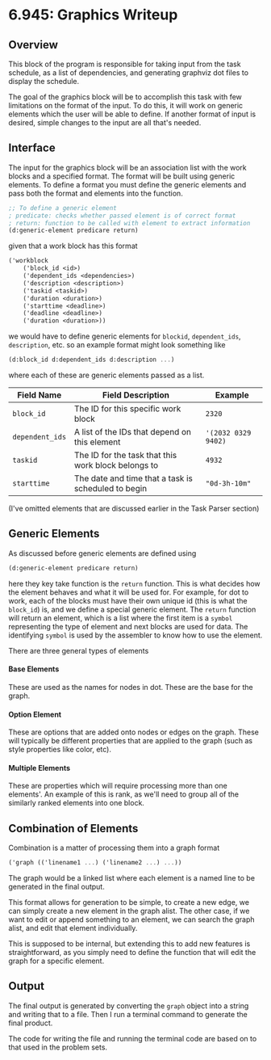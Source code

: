 # 6.945: Graphics Writeup


## Overview
This block of the program is responsible for taking input from the task schedule, as a list of dependencies, and generating graphviz dot files to display the schedule.

The goal of the graphics block will be to accomplish this task with few limitations on the format of the input. To do this, it will work on generic elements which the user will be able to define. If another format of input is desired, simple changes to the input are all that's needed.

## Interface
The input for the graphics block will be an association list with the work blocks and a specified format. The format will be built using generic elements. To define a format you must define the generic elements and pass both the format and elements into the function.

```scheme
;; To define a generic element
; predicate: checks whether passed element is of correct format
; return: function to be called with element to extract information
(d:generic-element predicare return)
```
given that a work block has this format
```scheme
('workblock
    ('block_id <id>)
    ('dependent_ids <dependencies>)
    ('description <description>)
    ('taskid <taskid>)
    ('duration <duration>)
    ('starttime <deadline>)
    ('deadline <deadline>)
    ('duration <duration>))
```

we would have to define generic elements for `blockid`, `dependent_ids`, `description`, etc. so an example format might look something like
```scheme
(d:block_id d:dependent_ids d:description ...)
```
where each of these are generic elements passed as a list.

| Field Name      | Field Description                                   | Example             |
| ----------      | -----------------                                   | -------             |
| `block_id`      | The ID for this specific work block                 | `2320`              |
| `dependent_ids` | A list of the IDs that depend on this element       | `'(2032 0329 9402)` |
| `taskid`        | The ID for the task that this work block belongs to | `4932`              |
| `starttime`     | The date and time that a task is scheduled to begin | `"0d-3h-10m"`       |

(I've omitted elements that are discussed earlier in the Task Parser section)


## Generic Elements
As discussed before generic elements are defined using
```scheme
(d:generic-element predicare return)
```
here they key take function is the `return` function. This is what decides how the element behaves and what it will be used for. For example, for dot to work, each of the blocks must have their own unique id (this is what the `block_id`) is, and we define a special generic element. The `return` function will return an element, which is a list where the first item is a `symbol` representing the type of element and next blocks are used for data. The identifying `symbol` is used by the assembler to know how to use the element.

There are three general types of elements

#### Base Elements
These are used as the names for nodes in dot. These are the base for the graph.

#### Option Element
These are options that are added onto nodes or edges on the graph. These will typically be different properties that are applied to the graph (such as style properties like color, etc).

#### Multiple Elements
These are properties which will require processing more than one elements'. An example of this is rank, as we'll need to group all of the similarly ranked elements into one block.

## Combination of Elements

Combination is a matter of processing them into a graph format
```scheme
('graph (('linename1 ...) ('linename2 ...) ...))
```
The graph would be a linked list where each element is a named line to be generated in the final output.

This format allows for generation to be simple, to create a new edge, we can simply create a new element in the graph alist. The other case, if we want to edit or append something to an element, we can search the graph alist, and edit that element individually.

This is supposed to be internal, but extending this to add new features is straightforward, as you simply need to define the function that will edit the graph for a specific element.

## Output
The final output is generated by converting the `graph` object into a string and writing that to a file. Then I run a terminal command to generate the final product.

The code for writing the file and running the terminal code are based on to that used in the problem sets.
